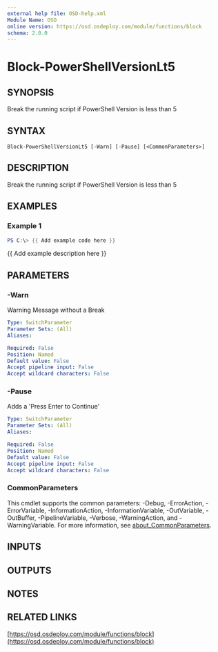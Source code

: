 ```yaml
---
external help file: OSD-help.xml
Module Name: OSD
online version: https://osd.osdeploy.com/module/functions/block
schema: 2.0.0
---
```


# Block-PowerShellVersionLt5

## SYNOPSIS
Break the running script if PowerShell Version is less than 5

## SYNTAX

```
Block-PowerShellVersionLt5 [-Warn] [-Pause] [<CommonParameters>]
```

## DESCRIPTION
Break the running script if PowerShell Version is less than 5

## EXAMPLES

### Example 1
```powershell
PS C:\> {{ Add example code here }}
```

{{ Add example description here }}

## PARAMETERS

### -Warn
Warning Message without a Break

```yaml
Type: SwitchParameter
Parameter Sets: (All)
Aliases:

Required: False
Position: Named
Default value: False
Accept pipeline input: False
Accept wildcard characters: False
```

### -Pause
Adds a 'Press Enter to Continue'

```yaml
Type: SwitchParameter
Parameter Sets: (All)
Aliases:

Required: False
Position: Named
Default value: False
Accept pipeline input: False
Accept wildcard characters: False
```

### CommonParameters
This cmdlet supports the common parameters: -Debug, -ErrorAction, -ErrorVariable, -InformationAction, -InformationVariable, -OutVariable, -OutBuffer, -PipelineVariable, -Verbose, -WarningAction, and -WarningVariable. For more information, see [about_CommonParameters](http://go.microsoft.com/fwlink/?LinkID=113216).

## INPUTS

## OUTPUTS

## NOTES

## RELATED LINKS

[https://osd.osdeploy.com/module/functions/block](https://osd.osdeploy.com/module/functions/block)


